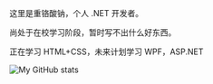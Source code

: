 这里是重铬酸钠，个人 .NET 开发者。

尚处于在校学习阶段，暂时写不出什么好东西。

正在学习 HTML+CSS，未来计划学习 WPF，ASP.NET

![My GitHub stats](https://github-readme-stats.vercel.app/api?username=sTheNight)
